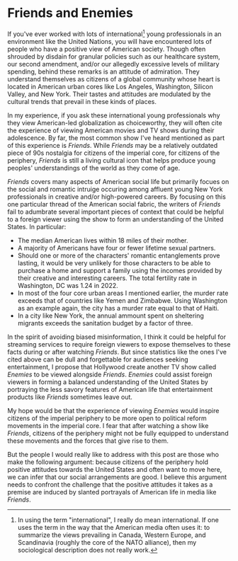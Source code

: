 # Friends and Enemies

If you've ever worked with lots of international[^1] young professionals in an environment like the United Nations, you will have encountered lots of people who have a positive view of American society. Though often shrouded by disdain for granular policies such as our healthcare system, our second amendment, and/or our allegedly excessive levels of military spending, behind these remarks is an attitude of admiration. They understand themselves as citizens of a global community whose heart is located in American urban cores like Los Angeles, Washington, Silicon Valley, and New York. Their tastes and attitudes are modulated by the cultural trends that prevail in these kinds of places. 

In my experience, if you ask these international young professionals why they view American-led globalization as choiceworthy, they will often cite the experience of viewing American movies and TV shows during their adolescence. By far, the most common show I've heard mentioned as part of this experience is *Friends*. While *Friends* may be a relatively outdated piece of 90s nostalgia for citizens of the imperial core, for citizens of the periphery, *Friends* is still a living cultural icon that helps produce young peoples' understandings of the world as they come of age. 

*Friends* covers many aspects of American social life but primarily focues on the social and romantic intruige occuring among affluent young New York professionals in creative and/or high-powered careers. By focusing on this one particular thread of the American social fabric, the writers of *Friends* fail to adumbrate several important pieces of context that could be helpful to a foreign viewer using the show to form an understanding of the United States. In particular:

- The median American lives within 18 miles of their mother. 
- A majority of Americans have four or fewer lifetime sexual partners.
- Should one or more of the characters' romantic entanglements prove lasting, it would be very unlikely for those characters to be able to purchase a home and support a family using the incomes provided by their creative and interesting careers. The total fertility rate in Washington, DC was 1.24 in 2022.
- In most of the four core urban areas I mentioned earlier, the murder rate exceeds that of countries like Yemen and Zimbabwe. Using Washington as an example again, the city has a murder rate equal to that of Haiti.
- In a city like New York, the annual ammount spent on sheltering migrants exceeds the sanitation budget by a factor of three.

In the spirit of avoiding biased misinformation, I think it could be helpful for streaming services to require foreign viewers to expose themselves to these facts during or after watching *Friends*. But since statistics like the ones I've cited above can be dull and forgettable for audiences seeking entertainment, I propose that Hollywood create another TV show called *Enemies* to be viewed alongside *Friends*. *Enemies* could assist foreign viewers in forming a balanced understanding of the United States by portraying the less savory features of American life that entertainment products like *Friends* sometimes leave out. 

My hope would be that the experience of viewing *Enemies* would inspire citizens of the imperial periphery to be more open to political reform movements in the imperial core. I fear that after watching a show like *Friends*, citizens of the periphery might not be fully equipped to understand these movements and the forces that give rise to them.  

But the people I would really like to address with this post are those who make the following argument: because citizens of the periphery hold positive attitudes towards the United States and often want to move here, we can infer that our social arrangements are good. I believe this argument needs to confront the challenge that the positive attitudes it takes as a premise are induced by slanted portrayals of American life in media like *Friends*. 


[^1]: In using the term "international", I really do mean international. If one uses the term in the way that the American media often uses it: to summarize the views prevailing in Canada, Western Europe, and Scandinavia (roughly the core of the NATO alliance), then my sociological description does not really work. 
